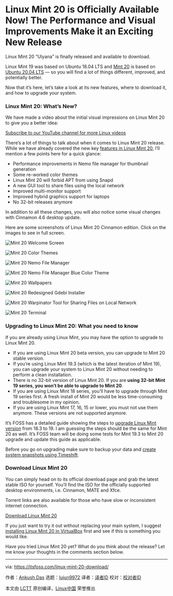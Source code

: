 [#]: collector: (lujun9972)
[#]: translator: (wxy)
[#]: reviewer: ( )
[#]: publisher: ( )
[#]: url: ( )
[#]: subject: (Linux Mint 20 is Officially Available Now! The Performance and Visual Improvements Make it an Exciting New Release)
[#]: via: (https://itsfoss.com/linux-mint-20-download/)
[#]: author: (Ankush Das https://itsfoss.com/author/ankush/)

Linux Mint 20 is Officially Available Now! The Performance and Visual Improvements Make it an Exciting New Release
======

Linux Mint 20 “Ulyana” is finally released and available to download.

Linux Mint 19 was based on Ubuntu 18.04 LTS and [Mint 20][1] is based on [Ubuntu 20.04 LTS][2] — so you will find a lot of things different, improved, and potentially better.

Now that it’s here, let’s take a look at its new features, where to download it, and how to upgrade your system.

### Linux Mint 20: What’s New?

We have made a video about the initial visual impressions on Linux Mint 20 to give you a better idea:

[Subscribe to our YouTube channel for more Linux videos][3]

There’s a lot of things to talk about when it comes to Linux Mint 20 release. While we have already covered the new key [features in Linux Mint 20][1], I’ll mention a few points here for a quick glance:

  * Performance improvements in Nemo file manager for thumbnail generation
  * Some re-worked color themes
  * Linux Mint 20 will forbid APT from using Snapd
  * A new GUI tool to share files using the local network
  * Improved multi-monitor support
  * Improved hybrid graphics support for laptops
  * No 32-bit releases anymore



In addition to all these changes, you will also notice some visual changes with Cinnamon 4.6 desktop update.

Here are some screenshots of Linux Mint 20 Cinnamon edition. Click on the images to see in full screen.

![Mint 20 Welcome Screen][4]

![Mint 20 Color Themes][5]

![Mint 20 Nemo File Manager][6]

![Mint 20 Nemo File Manager Blue Color Theme][7]

![Mint 20 Wallpapers][8]

![Mint 20 Redesigned Gdebi Installer][9]

![Mint 20 Warpinator Tool for Sharing Files on Local Network][10]

![Mint 20 Terminal][11]

### Upgrading to Linux Mint 20: What you need to know

If you are already using Linux Mint, you may have the option to upgrade to Linux Mint 20.

  * If you are using Linux Mint 20 beta version, you can upgrade to Mint 20 stable version.
  * If you’re using Linux Mint 19.3 (which is the latest iteration of Mint 19), you can upgrade your system to Linux Mint 20 without needing to perform a clean installation.
  * There is no 32-bit version of Linux Mint 20. If you are **using 32-bit Mint 19 series, you won’t be able to upgrade to Mint 20**.
  * If you are using Linux Mint 18 series, you’ll have to upgrade through Mint 19 series first. A fresh install of Mint 20 would be less time-consuming and troublesome in my opinion.
  * If you are using Linux Mint 17, 16, 15 or lower, you must not use them anymore. These versions are not supported anymore.



It’s FOSS has a detailed guide showing the steps to [upgrade Linux Mint version][12] from 18.3 to 19. I am guessing the steps should be the same for Mint 20 as well. It’s FOSS team will be doing some tests for Mint 19.3 to Mint 20 upgrade and update this guide as applicable.

Before you go on upgrading make sure to backup your data and [create system snapshots using Timeshift][13].

### Download Linux Mint 20

You can simply head on to its official download page and grab the latest stable ISO for yourself. You’ll find the ISO for the officially supported desktop environments, i.e. Cinnamon, MATE and Xfce.

Torrent links are also available for those who have slow or inconsistent internet connection.

[Download Linux Mint 20][14]

If you just want to try it out without replacing your main system, I suggest [installing Linux Mint 20 in VirtualBox][15] first and see if this is something you would like.

Have you tried Linux Mint 20 yet? What do you think about the release? Let me know your thoughts in the comments section below.

--------------------------------------------------------------------------------

via: https://itsfoss.com/linux-mint-20-download/

作者：[Ankush Das][a]
选题：[lujun9972][b]
译者：[译者ID](https://github.com/译者ID)
校对：[校对者ID](https://github.com/校对者ID)

本文由 [LCTT](https://github.com/LCTT/TranslateProject) 原创编译，[Linux中国](https://linux.cn/) 荣誉推出

[a]: https://itsfoss.com/author/ankush/
[b]: https://github.com/lujun9972
[1]: https://itsfoss.com/linux-mint-20/
[2]: https://itsfoss.com/download-ubuntu-20-04/
[3]: https://www.youtube.com/c/itsfoss?sub_confirmation=1
[4]: https://i2.wp.com/itsfoss.com/wp-content/uploads/2020/06/mint-20-welcome-screen.png?fit=800%2C397&ssl=1
[5]: https://i0.wp.com/itsfoss.com/wp-content/uploads/2020/06/mint-20-color-themes.png?fit=800%2C396&ssl=1
[6]: https://i1.wp.com/itsfoss.com/wp-content/uploads/2020/06/mint-20-nemo-file-manager.png?fit=800%2C397&ssl=1
[7]: https://i0.wp.com/itsfoss.com/wp-content/uploads/2020/06/mint-20-nemo-file-manager-blue-color-theme.png?fit=800%2C450&ssl=1
[8]: https://i1.wp.com/itsfoss.com/wp-content/uploads/2020/06/mint-20-wallpapers.png?fit=800%2C450&ssl=1
[9]: https://i0.wp.com/itsfoss.com/wp-content/uploads/2020/06/mint-20-redesigned-gdebi-installer.png?fit=800%2C582&ssl=1
[10]: https://i1.wp.com/itsfoss.com/wp-content/uploads/2020/06/mint-20-warpinator.png?fit=800%2C397&ssl=1
[11]: https://i1.wp.com/itsfoss.com/wp-content/uploads/2020/06/mint-20-terminal.png?fit=800%2C540&ssl=1
[12]: https://itsfoss.com/upgrade-linux-mint-version/
[13]: https://itsfoss.com/backup-restore-linux-timeshift/
[14]: https://linuxmint.com/download.php
[15]: https://itsfoss.com/install-linux-mint-in-virtualbox/
